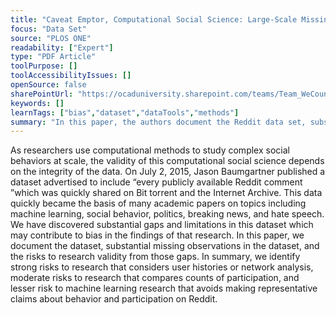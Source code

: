 ```yaml
---
title: "Caveat Emptor, Computational Social Science: Large-Scale Missing Data in a Widely-Published Reddit Corpus"
focus: "Data Set"
source: "PLOS ONE"
readability: ["Expert"]
type: "PDF Article"
toolPurpose: []
toolAccessibilityIssues: []
openSource: false
sharePointUrl: "https://ocaduniversity.sharepoint.com/teams/Team_WeCount/Shared%20Documents/Resources%20and%20Tools/Literature%20(curated)/Caveat%20emptor,%20computational%20social%20science.pdf"
keywords: []
learnTags: ["bias","dataset","dataTools","methods"]
summary: "In this paper, the authors document the Reddit data set, substantial missing observations in the data set, and the risks to research validity that arise from those gaps.  "
---
```

As researchers use computational methods to study complex social behaviors at scale, the validity of this computational social science depends on the integrity of the data. On July 2, 2015, Jason Baumgartner published a dataset advertised to include “every publicly available Reddit comment ”which was quickly shared on Bit torrent and the Internet Archive. This data quickly became the basis of many academic papers on topics including machine learning, social behavior, politics, breaking news, and hate speech. We have discovered substantial gaps and limitations in this dataset which may contribute to bias in the findings of that research. In this paper, we document the dataset, substantial missing observations in the dataset, and the risks to research validity from those gaps. In summary, we identify strong risks to research that considers user histories or network analysis, moderate risks to research that compares counts of participation, and lesser risk to machine learning research that avoids making representative claims about behavior and participation on Reddit.
